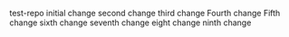 test-repo
initial change
second change
third change
Fourth change
Fifth change
sixth change
seventh change
eight change
ninth change